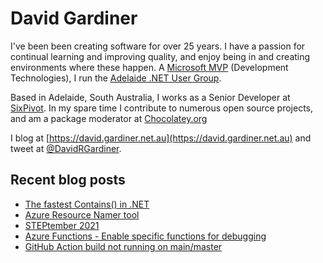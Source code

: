 # David Gardiner

I've been been creating software for over 25 years. I have a passion for continual learning and improving quality, and enjoy being in and creating environments where these happen. A [Microsoft MVP](https://mvp.microsoft.com/en-us/PublicProfile/5001655) (Development Technologies), I run the [Adelaide .NET User Group](https://www.adnug.net).

Based in Adelaide, South Australia, I works as a Senior Developer at [SixPivot](https://www.sixpivot.com.au). In my spare time I contribute to numerous open source projects, and am a package moderator at [Chocolatey.org](https://chocolatey.org)

I blog at [https://david.gardiner.net.au](https://david.gardiner.net.au) and tweet at [@DavidRGardiner](https://twitter.com/DavidRGardiner).

## Recent blog posts

<!--START_SECTION:posts-->
* [The fastest Contains() in .NET](https:&#x2F;&#x2F;david.gardiner.net.au&#x2F;2021&#x2F;10&#x2F;fastest-contains.html)
* [Azure Resource Namer tool](https:&#x2F;&#x2F;david.gardiner.net.au&#x2F;2021&#x2F;10&#x2F;azure-resource-namer.html)
* [STEPtember 2021](https:&#x2F;&#x2F;david.gardiner.net.au&#x2F;2021&#x2F;09&#x2F;steptember.html)
* [Azure Functions - Enable specific functions for debugging](https:&#x2F;&#x2F;david.gardiner.net.au&#x2F;2021&#x2F;08&#x2F;azure-functions-specific-functions.html)
* [GitHub Action build not running on main&#x2F;master](https:&#x2F;&#x2F;david.gardiner.net.au&#x2F;2021&#x2F;07&#x2F;github-actions-not-running.html)
<!--END_SECTION:posts-->